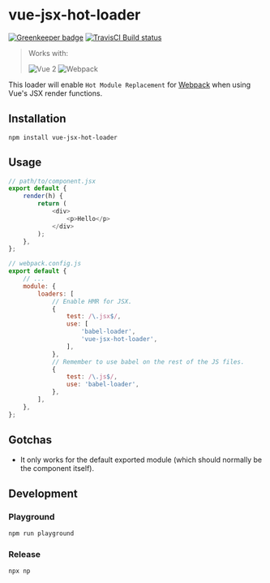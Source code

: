 # vue-jsx-hot-loader

[![Greenkeeper badge](https://badges.greenkeeper.io/skyrpex/vue-jsx-hot-loader.svg)](https://greenkeeper.io/)
[![TravisCI Build status](https://travis-ci.org/skyrpex/vue-jsx-hot-loader.svg?branch=master)](https://travis-ci.org/skyrpex/vue-jsx-hot-loader)

> Works with:
>
> ![Vue 2](https://img.shields.io/badge/vue-%5E2.0-green.svg)
> ![Webpack](https://img.shields.io/badge/webpack-%3E=2.0-green.svg)

This loader will enable `Hot Module Replacement` for [Webpack](http://webpack.js.org/) when using Vue's JSX render functions.

## Installation

`npm install vue-jsx-hot-loader`

## Usage

```js
// path/to/component.jsx
export default {
    render(h) {
        return (
            <div>
                <p>Hello</p>
            </div>
        );
    },
};
```

```js
// webpack.config.js
export default {
    // ...
    module: {
        loaders: [
            // Enable HMR for JSX.
            {
                test: /\.jsx$/,
                use: [
                    'babel-loader',
                    'vue-jsx-hot-loader',
                ],
            },
            // Remember to use babel on the rest of the JS files.
            {
                test: /\.js$/,
                use: 'babel-loader',
            },
        ],
    },
};
```

## Gotchas

* It only works for the default exported module (which should normally be the component itself).

## Development

### Playground

```bash
npm run playground
```

### Release

```bash
npx np
```
